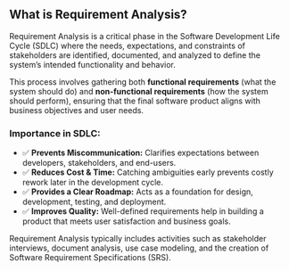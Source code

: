 ## What is Requirement Analysis?

Requirement Analysis is a critical phase in the Software Development Life Cycle (SDLC) where the needs, expectations, and constraints of stakeholders are identified, documented, and analyzed to define the system’s intended functionality and behavior.

This process involves gathering both **functional requirements** (what the system should do) and **non-functional requirements** (how the system should perform), ensuring that the final software product aligns with business objectives and user needs.

### Importance in SDLC:
- ✅ **Prevents Miscommunication:** Clarifies expectations between developers, stakeholders, and end-users.
- ✅ **Reduces Cost & Time:** Catching ambiguities early prevents costly rework later in the development cycle.
- ✅ **Provides a Clear Roadmap:** Acts as a foundation for design, development, testing, and deployment.
- ✅ **Improves Quality:** Well-defined requirements help in building a product that meets user satisfaction and business goals.

Requirement Analysis typically includes activities such as stakeholder interviews, document analysis, use case modeling, and the creation of Software Requirement Specifications (SRS).
